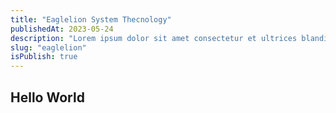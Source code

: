 ```yaml
---
title: "Eaglelion System Thecnology"
publishedAt: 2023-05-24
description: "Lorem ipsum dolor sit amet consectetur et ultrices blandit neque ege"
slug: "eaglelion"
isPublish: true
---
```


## Hello World
